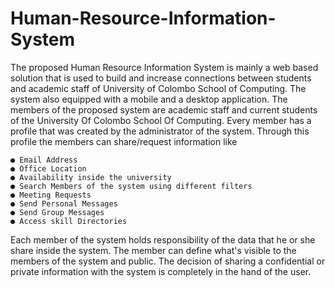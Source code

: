 # Human-Resource-Information-System
The proposed Human Resource Information System is mainly a web based solution that is used to build and increase connections between students and academic staff of University of Colombo School of Computing. The system also equipped with a mobile and a desktop application. The members of the proposed system are academic staff and current students of the University Of Colombo School Of Computing. Every member has a profile that was created by the administrator of the system. Through this
profile the members can share/request information like
    
    
    ● Email Address
    ● Office Location
    ● Availability inside the university
    ● Search Members of the system using different filters
    ● Meeting Requests
    ● Send Personal Messages
    ● Send Group Messages
    ● Access skill Directories
    
    
Each member of the system holds responsibility of the data that he or she share inside the system. The
member can define what's visible to the members of the system and public. The decision of sharing a
confidential or private information with the system is completely in the hand of the user.
